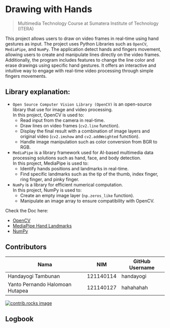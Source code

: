 # Drawing with Hands

> Multimedia Technology Course at Sumatera Institute of Technology (ITERA)

This project allows users to draw on video frames in real-time using hand gestures as input. The project uses Python Libraries such as `OpenCV`, `MediaPipe`, and `NumPy`.
The application detect hands and fingers movement, allowing users to create and manipulate lines directly on the video frames. Additionally, the program includes features
to change the line color and erase drawings using specific hand gestures. It offers an interactive and intuitive way to engage with real-time video processing through simple fingers movements.

## Library explanation:
- `Open Source Computer Vision Library (OpenCV)` is an open-source library that use for image and video processing.  
In this project, OpenCV is used to:
  - Read input from the camera in real-time.
  - Draw lines on video frames (`cv2.line` function).
  - Display the final result with a combination of image layers and original video (`cv2.imshow` and `cv2.addWeighted` function).
  - Handle image manipulation such as color conversion from BGR to RGB.
- `MediaPipe` is a library framework used for AI-based multimedia data processing solutions such as hand, face, and body detection.  
In this project, MediaPipe is used to:
  - Identify hands positions and landmarks in real-time.
  - Find specific landmarks such as the tip of the thumb, index finger, ring finger, and pinky finger.
- `NumPy` is a library for efficient numerical computation.  
In this project, NumPy is used to:
  - Create an empty image layer (`np.zeros_like` function).
  - Manipulate an image array to ensure compatibility with OpenCV.

Check the Doc here:
- [OpenCV](https://docs.opencv.org/4.x/)
- [MediaPipe Hand Landmarks](https://ai.google.dev/edge/mediapipe/solutions/vision/hand_landmarker)
- [NumPy](https://numpy.org/doc/)

## Contributors
| Nama                            | NIM       | GitHub Username |
| ------------------------------- | --------- | --------------- |
| Handayogi Tambunan              | 121140114 | handayogi       |
| Yanto Pernando Halomoan Hutapea | 121140127 | hahahahah       |

<a href="https://github.com/handayogi/Drawing-with-Hands/graphs/contributors">
  <img src="https://contrib.rocks/image?repo=handayogi/Drawing-with-Hands" alt="contrib.rocks image" />
</a>

## Logbook
